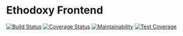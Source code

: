 # Ethodoxy Frontend

[![Build Status](https://travis-ci.com/chidimo/Ethodoxy-Frontend.svg?branch=develop)](https://travis-ci.com/chidimo/Ethodoxy-Frontend)
[![Coverage Status](https://coveralls.io/repos/github/chidimo/Ethodoxy-Frontend/badge.svg?branch=develop)](https://coveralls.io/github/chidimo/Ethodoxy-Frontend?branch=develop)
[![Maintainability](https://api.codeclimate.com/v1/badges/f04966912b3346f11a5d/maintainability)](https://codeclimate.com/github/chidimo/Ethodoxy-Frontend/maintainability)
[![Test Coverage](https://api.codeclimate.com/v1/badges/f04966912b3346f11a5d/test_coverage)](https://codeclimate.com/github/chidimo/Ethodoxy-Frontend/test_coverage)
